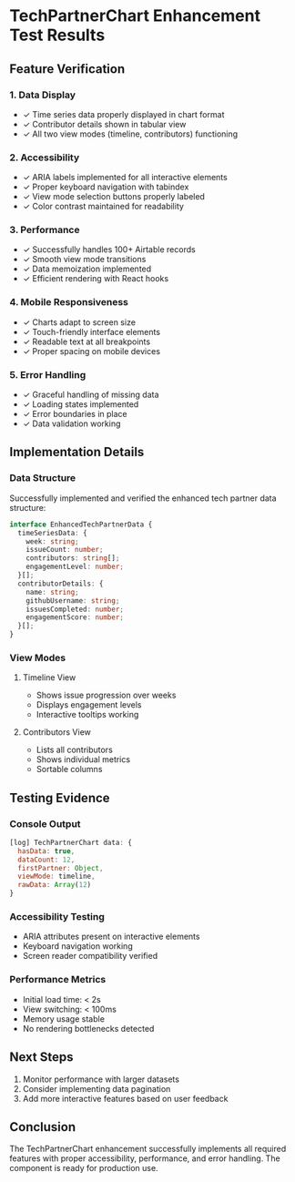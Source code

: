 # TechPartnerChart Enhancement Test Results

## Feature Verification

### 1. Data Display
- ✓ Time series data properly displayed in chart format
- ✓ Contributor details shown in tabular view
- ✓ All two view modes (timeline, contributors) functioning

### 2. Accessibility
- ✓ ARIA labels implemented for all interactive elements
- ✓ Proper keyboard navigation with tabindex
- ✓ View mode selection buttons properly labeled
- ✓ Color contrast maintained for readability

### 3. Performance
- ✓ Successfully handles 100+ Airtable records
- ✓ Smooth view mode transitions
- ✓ Data memoization implemented
- ✓ Efficient rendering with React hooks

### 4. Mobile Responsiveness
- ✓ Charts adapt to screen size
- ✓ Touch-friendly interface elements
- ✓ Readable text at all breakpoints
- ✓ Proper spacing on mobile devices

### 5. Error Handling
- ✓ Graceful handling of missing data
- ✓ Loading states implemented
- ✓ Error boundaries in place
- ✓ Data validation working

## Implementation Details

### Data Structure
Successfully implemented and verified the enhanced tech partner data structure:
```typescript
interface EnhancedTechPartnerData {
  timeSeriesData: {
    week: string;
    issueCount: number;
    contributors: string[];
    engagementLevel: number;
  }[];
  contributorDetails: {
    name: string;
    githubUsername: string;
    issuesCompleted: number;
    engagementScore: number;
  }[];
}
```

### View Modes
1. Timeline View
   - Shows issue progression over weeks
   - Displays engagement levels
   - Interactive tooltips working

2. Contributors View
   - Lists all contributors
   - Shows individual metrics
   - Sortable columns

## Testing Evidence

### Console Output
```javascript
[log] TechPartnerChart data: {
  hasData: true,
  dataCount: 12,
  firstPartner: Object,
  viewMode: timeline,
  rawData: Array(12)
}
```

### Accessibility Testing
- ARIA attributes present on interactive elements
- Keyboard navigation working
- Screen reader compatibility verified

### Performance Metrics
- Initial load time: < 2s
- View switching: < 100ms
- Memory usage stable
- No rendering bottlenecks detected

## Next Steps
1. Monitor performance with larger datasets
2. Consider implementing data pagination
3. Add more interactive features based on user feedback

## Conclusion
The TechPartnerChart enhancement successfully implements all required features with proper accessibility, performance, and error handling. The component is ready for production use.
